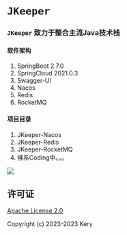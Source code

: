 # `JKeeper`

### `JKeeper` 致力于整合主流Java技术栈

#### 软件架构
1. SpringBoot 2.7.0
2. SpringCloud 2021.0.3
3. Swagger-UI
4. Nacos
5. Redis
6. RocketMQ
#### 项目目录

1.  JKeeper-Nacos
2.  JKeeper-Redis
3.  JKeeper-RocketMQ
4. 佛系Coding中。。。

![](https://gimg2.baidu.com/image_search/src=http%3A%2F%2Fsafe-img.xhscdn.com%2Fbw1%2F6c09c295-0cea-4dc9-892a-a3fa6f7febb7%3FimageView2%2F2%2Fw%2F1080%2Fformat%2Fjpg&refer=http%3A%2F%2Fsafe-img.xhscdn.com&app=2002&size=f9999,10000&q=a80&n=0&g=0n&fmt=auto?sec=1697795519&t=50a92a69f9f0b9a16c0683bb7faa65a7)

## 许可证

[Apache License 2.0](https://gitee.com/keryshang/jkeeper/blob/master/LICENSE)

Copyright (c) 2023-2023 Kery